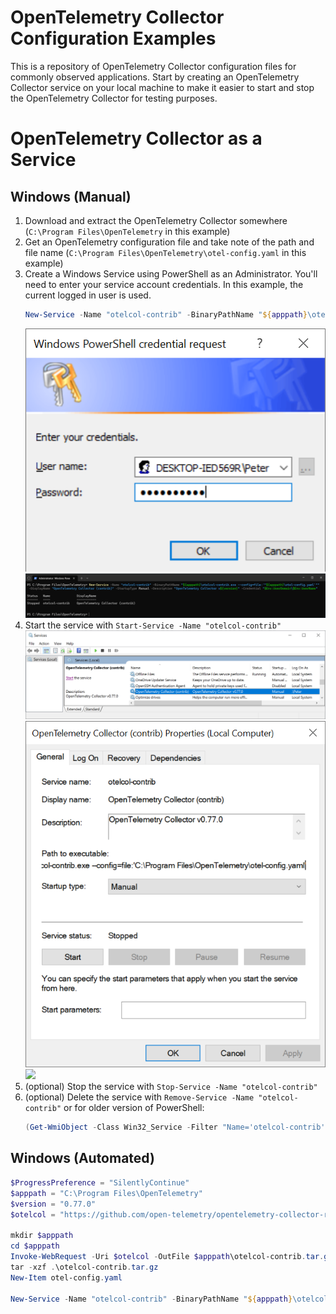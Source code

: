 # OpenTelemetry Collector Configuration Examples
This is a repository of OpenTelemetry Collector configuration files for commonly observed applications.  Start by creating an OpenTelemetry Collector service on your local machine to make it easier to start and stop the OpenTelemetry Collector for testing purposes.

# OpenTelemetry Collector as a Service

## Windows (Manual)

1. Download and extract the OpenTelemetry Collector somewhere (`C:\Program Files\OpenTelemetry` in this example)
2. Get an OpenTelemetry configuration file and take note of the path and file name (`C:\Program Files\OpenTelemetry\otel-config.yaml` in this example)
3. Create a Windows Service using PowerShell as an Administrator. You'll need to enter your service account credentials.  In this example, the current logged in user is used.
   ```PowerShell
   New-Service -Name "otelcol-contrib" -BinaryPathName "${apppath}\otelcol-contrib.exe --config=file:`"${apppath}\otel-config.yaml`"" -DisplayName "OpenTelemetry Collector (contrib)" -StartupType Manual -Description "OpenTelemetry Collector v${version}" -Credential "$Env:UserDomain\$Env:UserName"
   ```
   ![](images/otelcol-contrib_service1.png)
   ![](images/otelcol-contrib_service2.png)
4. Start the service with `Start-Service -Name "otelcol-contrib"`
   ![](images/otelcol-contrib_service3.png)
   ![](images/otelcol-contrib_service4.png)
   ![](images/otelcol-contrib_service5.png)
5. (optional) Stop the service with `Stop-Service -Name "otelcol-contrib"`
6. (optional) Delete the service with `Remove-Service -Name "otelcol-contrib"` or for older version of PowerShell:
   ```PowerShell
   (Get-WmiObject -Class Win32_Service -Filter "Name='otelcol-contrib'").delete()
   ```

## Windows (Automated)

```PowerShell
$ProgressPreference = "SilentlyContinue"
$apppath = "C:\Program Files\OpenTelemetry"
$version = "0.77.0"
$otelcol = "https://github.com/open-telemetry/opentelemetry-collector-releases/releases/download/v${version}/otelcol-contrib_${version}_windows_amd64.tar.gz"

mkdir $apppath
cd $apppath
Invoke-WebRequest -Uri $otelcol -OutFile $apppath\otelcol-contrib.tar.gz
tar -xzf .\otelcol-contrib.tar.gz
New-Item otel-config.yaml

New-Service -Name "otelcol-contrib" -BinaryPathName "${apppath}\otelcol-contrib.exe --config=file:`"${apppath}\otel-config.yaml`"" -DisplayName "OpenTelemetry Collector (contrib)" -StartupType Manual -Description "OpenTelemetry Collector v${version}" -Credential "$Env:UserDomain\$Env:UserName"
```
